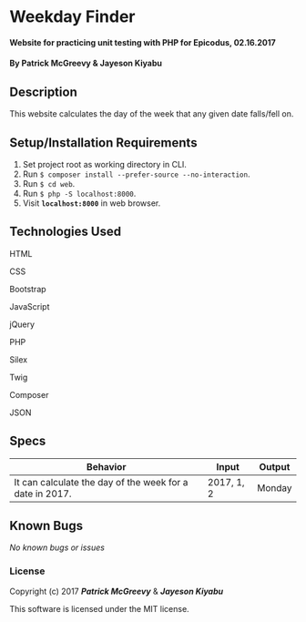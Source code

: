 # Weekday Finder

#### Website for practicing unit testing with PHP for Epicodus, 02.16.2017

#### By Patrick McGreevy & Jayeson Kiyabu

## Description

This website calculates the day of the week that any given date falls/fell on.


## Setup/Installation Requirements
1. Set project root as working directory in CLI.
2. Run `$ composer install --prefer-source --no-interaction`.
3. Run `$ cd web`.
4. Run `$ php -S localhost:8000`.
5. Visit **`localhost:8000`** in web browser.


## Technologies Used

HTML

CSS

Bootstrap

JavaScript

jQuery

PHP

Silex

Twig

Composer

JSON

## Specs

|Behavior|Input|Output|
|--------|-----|------|
|It can calculate the day of the week for a date in 2017.|2017, 1, 2|Monday|


## Known Bugs

_No known bugs or issues_

### License

Copyright (c) 2017 _**Patrick McGreevy**_ & _**Jayeson Kiyabu**_

This software is licensed under the MIT license.
